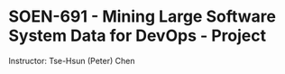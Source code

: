 # SOEN-691 - Mining  Large  Software  System  Data  for  DevOps - Project

Instructor: Tse-Hsun (Peter) Chen

